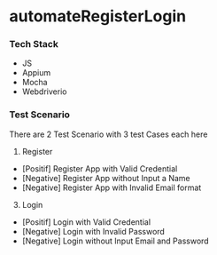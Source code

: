 # automateRegisterLogin

### Tech Stack
- JS
- Appium
- Mocha
- Webdriverio

### Test Scenario
There are 2 Test Scenario with 3 test Cases each here
1. Register
  - [Positif]   Register App with Valid Credential
  - [Negative]  Register App without Input a Name
  - [Negative]  Register App with Invalid Email format
3. Login
  - [Positif]   Login with Valid Credential
  - [Negative]  Login with Invalid Password
  - [Negative]  Login without Input Email and Password
